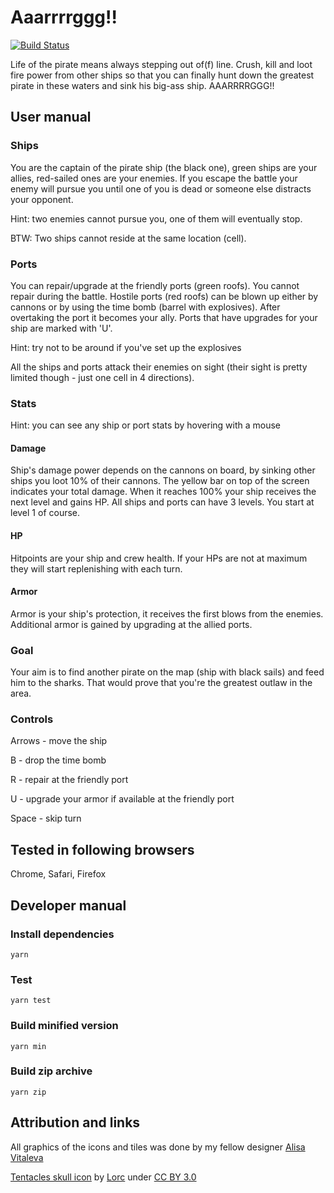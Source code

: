 # Aaarrrrggg!!

[![Build Status](https://travis-ci.org/darkwebdev/game-argh.svg?branch=master)](https://travis-ci.org/darkwebdev/game-argh)

Life of the pirate means always stepping out of(f) line. Crush, kill and loot fire power from other ships so that you can finally hunt down the greatest pirate in these waters and sink his big-ass ship. AAARRRRGGG!!

## User manual

### Ships
You are the captain of the pirate ship (the black one), green ships are your allies, red-sailed ones are your enemies.
If you escape the battle your enemy will pursue you until one of you is dead or someone else distracts your opponent.

Hint: two enemies cannot pursue you, one of them will eventually stop.

BTW: Two ships cannot reside at the same location (cell).

### Ports
You can repair/upgrade at the friendly ports (green roofs). You cannot repair during the battle.
Hostile ports (red roofs) can be blown up either by cannons or by using the time bomb (barrel with explosives). After overtaking the port it becomes your ally.
Ports that have upgrades for your ship are marked with 'U'.

Hint: try not to be around if you've set up the explosives

All the ships and ports attack their enemies on sight (their sight is pretty limited though - just one cell in 4 directions).

### Stats
Hint: you can see any ship or port stats by hovering with a mouse

#### Damage
Ship's damage power depends on the cannons on board, by sinking other ships you loot 10% of their cannons. The yellow bar on top of the screen indicates your total damage. When it reaches 100% your ship receives the next level and gains HP. All ships and ports can have 3 levels.
You start at level 1 of course.

#### HP
Hitpoints are your ship and crew health. If your HPs are not at maximum they will start replenishing with each turn.

#### Armor
Armor is your ship's protection, it receives the first blows from the enemies. Additional armor is gained by upgrading at the allied ports.

### Goal
Your aim is to find another pirate on the map (ship with black sails) and feed him to the sharks. That would prove that you're the greatest outlaw in the area.

### Controls
Arrows - move the ship

B - drop the time bomb

R - repair at the friendly port

U - upgrade your armor if available at the friendly port

Space - skip turn

## Tested in following browsers
Chrome, Safari, Firefox

## Developer manual

### Install dependencies
```yarn```

### Test
```yarn test```

### Build minified version
```yarn min```

### Build zip archive
```yarn zip```

## Attribution and links
All graphics of the icons and tiles was done by my fellow designer [Alisa Vitaleva](https://www.linkedin.com/in/alisa-vitaleva-0b5a1156)

[Tentacles skull icon](https://game-icons.net/lorc/originals/tentacles-skull.html) by [Lorc](http://lorcblog.blogspot.com) under [CC BY 3.0](https://creativecommons.org/licenses/by/3.0)
